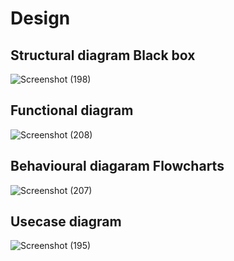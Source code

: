 # Design

## Structural diagram Black box
![Screenshot (198)](https://user-images.githubusercontent.com/42509490/153348755-d2583dae-5560-4f6e-b13c-ab75afec00ac.png)
 
## Functional diagram
![Screenshot (208)](https://user-images.githubusercontent.com/42509490/153705708-c588a4fc-c9a4-4606-9036-84a72da7d91b.png)

## Behavioural diagaram Flowcharts
![Screenshot (207)](https://user-images.githubusercontent.com/42509490/153705620-98496a79-70c6-4291-aa63-8883d120d18f.png)

## Usecase diagram
![Screenshot (195)](https://user-images.githubusercontent.com/42509490/153346897-d2576243-e63c-49e8-82ce-f44e833a7052.png)
